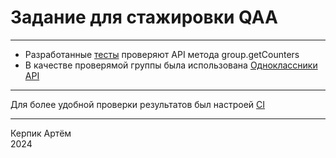 # Задание для стажировки QAA

---
- Разработанные [тесты](src/test/java/testapp/GroupCounterTest.java) проверяют API метода group.getCounters
- В качестве проверямой группы была использована [Одноклассники API](https://ok.ru/apiok)
---
Для более удобной проверки результатов был настроей [CI](/.github/workflows/test.yml)

---
Керпик Артём <br/>
2024
